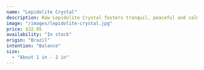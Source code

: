 ```yaml
---
name: "Lepidolite Crystal"
description: Raw Lepidolite Crystal fosters tranquil, peaceful and calming energies for your mind, body and spirit.
image: "/images/lepidolite-crystal.jpg"
price: $32.95
availability: "In stock"
origin: "Brazil"
intention: "Balance"
size:
  - "About 1 in - 2 in"
---
```

